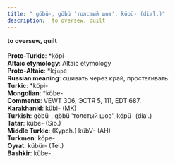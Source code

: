 ```yaml
---
title: " göbü-, göbü 'толстый шов', köpü- (dial.)"
description:  to oversew, quilt
---
```

<strong> to oversew, quilt</strong><br><br>
<strong>Proto-Turkic</strong>:  *köpi-<br>
<strong>Altaic etymology</strong>:  Altaic etymology<br>
<strong> Proto-Altaic</strong>:  *k`i̯up`e<br>
<strong>Russian meaning</strong>:  сшивать через край, простегивать<br>
<strong>Turkic</strong>:  *köpi-<br>
<strong>Mongolian</strong>:  *köbe-<br>
<strong>Comments</strong>:  VEWT 306, ЭСТЯ 5, 111, EDT 687.<br>
<strong>Karakhanid</strong>:  kübi- (MK)<br>
<strong>Turkish</strong>:  göbü-, göbü 'толстый шов', köpü- (dial.)<br>
<strong>Tatar</strong>:  kübe- (Sib.)<br>
<strong>Middle Turkic</strong>:  (Kypch.) kübV- (AH)<br>
<strong>Turkmen</strong>:  köpe-<br>
<strong>Oyrat</strong>:  kübür- (Tel.)<br>
<strong>Bashkir</strong>:  kübe-<br>


